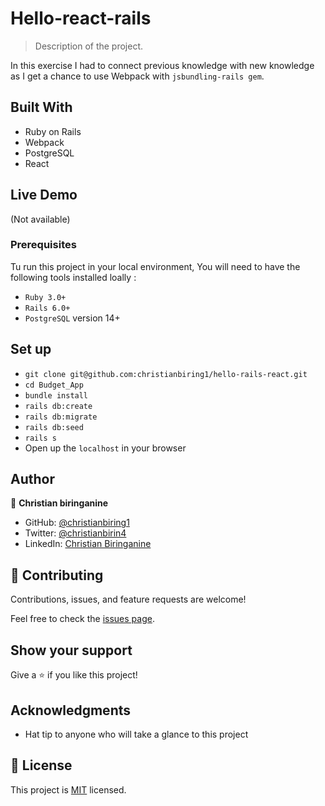 # Hello-react-rails

> Description of the project.

In this exercise I had to connect previous knowledge with new knowledge as I get a chance to use Webpack with `jsbundling-rails gem`.

## Built With

* Ruby on Rails
* Webpack
* PostgreSQL
* React

## Live Demo
(Not available)
### Prerequisites

Tu run this project in your local environment, You will need to have the following tools installed loally :

* `Ruby 3.0+`
* `Rails 6.0+`
* `PostgreSQL` version 14+

## Set up

* `git clone git@github.com:christianbiring1/hello-rails-react.git`
* `cd Budget_App`
* `bundle install`
* `rails db:create`
* `rails db:migrate`
* `rails db:seed`
* `rails s`
* Open up the `localhost` in your browser

## Author

👤 **Christian biringanine**

* GitHub: [@christianbiring1](https://github.com/christianbiring1)
* Twitter: [@christianbirin4](https://twitter.com/christianbirin4)
* LinkedIn: [Christian Biringanine](https://linkedin.com/in/christian-biringanine/)

## 🤝 Contributing

Contributions, issues, and feature requests are welcome!

Feel free to check the [issues page](https://github.com/christianbiring1/hello-rails-react/issues).

## Show your support

Give a ⭐️ if you like this project!

## Acknowledgments

* Hat tip to anyone who will take a glance to this project

## 📝 License

This project is [MIT](./MIT.md) licensed.
